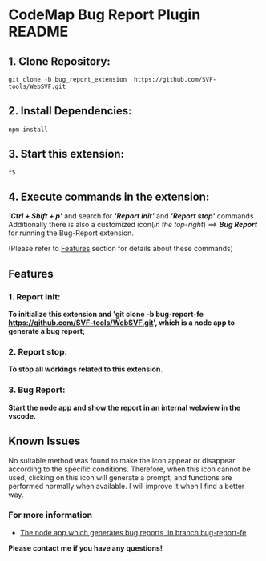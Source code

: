 # CodeMap Bug Report Plugin README

## 1. Clone Repository:

```
git clone -b bug_report_extension  https://github.com/SVF-tools/WebSVF.git
```

## 2. Install Dependencies:

```
npm install
```

## 3. Start this extension:

```
f5
```

## 4. Execute commands in the extension:

***'Ctrl + Shift + p'*** and search for ***'Report init'*** and ***'Report stop'*** commands.
Additionally there is also a customized icon(*in the top-right*) ==> ***Bug Report*** for running the Bug-Report extension.

(Please refer to [Features](https://github.com/SVF-tools/WebSVF/tree/bug_report_extension#features) section for details about these commands)

## Features

### 1. Report init:
**To initialize this extension and 'git clone -b bug-report-fe https://github.com/SVF-tools/WebSVF.git', which is a node app to generate a bug report;**


### 2. Report stop:
**To stop all workings related to this extension.**


### 3. Bug Report:
**Start the node app and show the report in an internal webview in the vscode.**


## Known Issues

No suitable method was found to make the icon appear or disappear according to the specific conditions. Therefore, when this icon cannot be used, clicking on this icon will generate a prompt, and functions are performed normally when available.
I will improve it when I find a better way.

### For more information

* [The node app which generates bug reports, in branch bug-report-fe](https://github.com/SVF-tools/WebSVF.git)

**Please contact me if you have any questions!**
